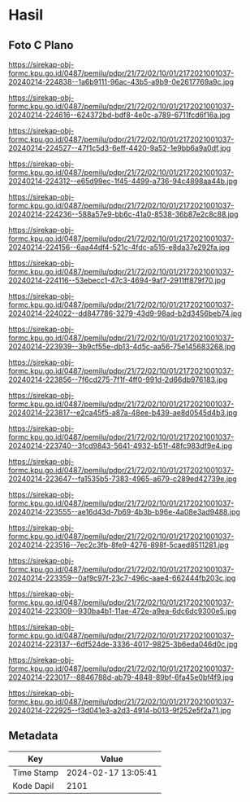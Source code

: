 # Hasil

## Foto C Plano

https://sirekap-obj-formc.kpu.go.id/0487/pemilu/pdpr/21/72/02/10/01/2172021001037-20240214-224838--1a6b9111-96ac-43b5-a9b9-0e2617769a9c.jpg

https://sirekap-obj-formc.kpu.go.id/0487/pemilu/pdpr/21/72/02/10/01/2172021001037-20240214-224616--624372bd-bdf8-4e0c-a789-6711fcd6f16a.jpg

https://sirekap-obj-formc.kpu.go.id/0487/pemilu/pdpr/21/72/02/10/01/2172021001037-20240214-224527--47f1c5d3-6eff-4420-9a52-1e9bb6a9a0df.jpg

https://sirekap-obj-formc.kpu.go.id/0487/pemilu/pdpr/21/72/02/10/01/2172021001037-20240214-224312--e65d99ec-1f45-4499-a736-94c4898aa44b.jpg

https://sirekap-obj-formc.kpu.go.id/0487/pemilu/pdpr/21/72/02/10/01/2172021001037-20240214-224236--588a57e9-bb6c-41a0-8538-36b87e2c8c88.jpg

https://sirekap-obj-formc.kpu.go.id/0487/pemilu/pdpr/21/72/02/10/01/2172021001037-20240214-224156--6aa44df4-521c-4fdc-a515-e8da37e292fa.jpg

https://sirekap-obj-formc.kpu.go.id/0487/pemilu/pdpr/21/72/02/10/01/2172021001037-20240214-224116--53ebecc1-47c3-4694-9af7-2911ff879f70.jpg

https://sirekap-obj-formc.kpu.go.id/0487/pemilu/pdpr/21/72/02/10/01/2172021001037-20240214-224022--dd847786-3279-43d9-98ad-b2d3456beb74.jpg

https://sirekap-obj-formc.kpu.go.id/0487/pemilu/pdpr/21/72/02/10/01/2172021001037-20240214-223939--3b9cf55e-db13-4d5c-aa56-75e145683268.jpg

https://sirekap-obj-formc.kpu.go.id/0487/pemilu/pdpr/21/72/02/10/01/2172021001037-20240214-223856--7f6cd275-7f1f-4ff0-991d-2d66db976183.jpg

https://sirekap-obj-formc.kpu.go.id/0487/pemilu/pdpr/21/72/02/10/01/2172021001037-20240214-223817--e2ca45f5-a87a-48ee-b439-ae8d0545d4b3.jpg

https://sirekap-obj-formc.kpu.go.id/0487/pemilu/pdpr/21/72/02/10/01/2172021001037-20240214-223740--3fcd9843-5641-4932-b51f-48fc983df9e4.jpg

https://sirekap-obj-formc.kpu.go.id/0487/pemilu/pdpr/21/72/02/10/01/2172021001037-20240214-223647--fa1535b5-7383-4965-a679-c289ed42739e.jpg

https://sirekap-obj-formc.kpu.go.id/0487/pemilu/pdpr/21/72/02/10/01/2172021001037-20240214-223555--ae16d43d-7b69-4b3b-b96e-4a08e3ad9488.jpg

https://sirekap-obj-formc.kpu.go.id/0487/pemilu/pdpr/21/72/02/10/01/2172021001037-20240214-223516--7ec2c3fb-8fe9-4276-898f-5caed8511281.jpg

https://sirekap-obj-formc.kpu.go.id/0487/pemilu/pdpr/21/72/02/10/01/2172021001037-20240214-223359--0af9c97f-23c7-496c-aae4-662444fb203c.jpg

https://sirekap-obj-formc.kpu.go.id/0487/pemilu/pdpr/21/72/02/10/01/2172021001037-20240214-223309--930ba4b1-11ae-472e-a9ea-6dc6dc9300e5.jpg

https://sirekap-obj-formc.kpu.go.id/0487/pemilu/pdpr/21/72/02/10/01/2172021001037-20240214-223137--6df524de-3336-4017-9825-3b6eda046d0c.jpg

https://sirekap-obj-formc.kpu.go.id/0487/pemilu/pdpr/21/72/02/10/01/2172021001037-20240214-223017--8846788d-ab79-4848-89bf-6fa45e0bf4f9.jpg

https://sirekap-obj-formc.kpu.go.id/0487/pemilu/pdpr/21/72/02/10/01/2172021001037-20240214-222925--f3d041e3-a2d3-4914-b013-9f252e5f2a71.jpg


## Metadata

| Key        | Value               |
| ---------- | ------------------- |
| Time Stamp | 2024-02-17 13:05:41 |
| Kode Dapil | 2101                |



